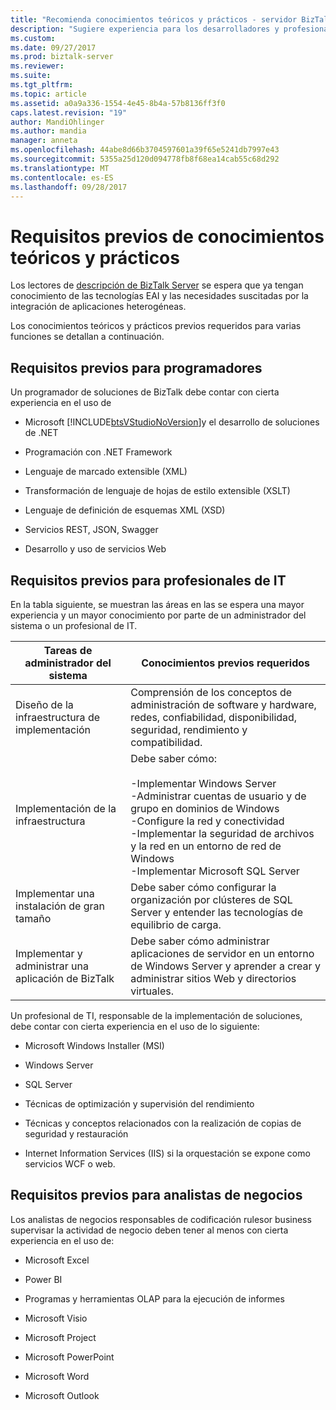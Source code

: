 ```yaml
---
title: "Recomienda conocimientos teóricos y prácticos - servidor BizTalk Server | Documentos de Microsoft"
description: "Sugiere experiencia para los desarrolladores y profesionales de TI, analysists de negocio cuando se trabaja con BizTalk Server, incluidos los conocimientos con Visual Studio, XML, JSON, Windows Server, SQL Server, rendimiento, alta disponibilidad y mucho más."
ms.custom: 
ms.date: 09/27/2017
ms.prod: biztalk-server
ms.reviewer: 
ms.suite: 
ms.tgt_pltfrm: 
ms.topic: article
ms.assetid: a0a9a336-1554-4e45-8b4a-57b8136ff3f0
caps.latest.revision: "19"
author: MandiOhlinger
ms.author: mandia
manager: anneta
ms.openlocfilehash: 44abe8d66b3704597601a39f65e5241db7997e43
ms.sourcegitcommit: 5355a25d120d094778fb8f68ea14cab55c68d292
ms.translationtype: MT
ms.contentlocale: es-ES
ms.lasthandoff: 09/28/2017
---
```

# <a name="prerequisite-skills-and-knowledge"></a>Requisitos previos de conocimientos teóricos y prácticos
Los lectores de [descripción de BizTalk Server](../core/understanding-biztalk-server.md) se espera que ya tengan conocimiento de las tecnologías EAI y las necesidades suscitadas por la integración de aplicaciones heterogéneas.  
  
 Los conocimientos teóricos y prácticos previos requeridos para varias funciones se detallan a continuación.  
  
## <a name="prerequisites-for-developers"></a>Requisitos previos para programadores  
 Un programador de soluciones de BizTalk debe contar con cierta experiencia en el uso de  
  
-   Microsoft [!INCLUDE[btsVStudioNoVersion](../includes/btsvstudionoversion-md.md)]y el desarrollo de soluciones de .NET  
  
-   Programación con .NET Framework  
  
-   Lenguaje de marcado extensible (XML)  
  
-   Transformación de lenguaje de hojas de estilo extensible (XSLT)  
  
-   Lenguaje de definición de esquemas XML (XSD)  

-   Servicios REST, JSON, Swagger
  
-   Desarrollo y uso de servicios Web  
  
## <a name="prerequisites-for-it-professionals"></a>Requisitos previos para profesionales de IT  
 En la tabla siguiente, se muestran las áreas en las se espera una mayor experiencia y un mayor conocimiento por parte de un administrador del sistema o un profesional de IT.  
  
|Tareas de administrador del sistema|Conocimientos previos requeridos|  
|-------------------------------|----------------------------|  
|Diseño de la infraestructura de implementación|Comprensión de los conceptos de administración de software y hardware, redes, confiabilidad, disponibilidad, seguridad, rendimiento y compatibilidad.|  
|Implementación de la infraestructura|Debe saber cómo:<br /><br /> -Implementar Windows Server<br />-Administrar cuentas de usuario y de grupo en dominios de Windows<br />-Configure la red y conectividad<br />-Implementar la seguridad de archivos y la red en un entorno de red de Windows<br />-Implementar Microsoft SQL Server|  
|Implementar una instalación de gran tamaño|Debe saber cómo configurar la organización por clústeres de SQL Server y entender las tecnologías de equilibrio de carga.|  
|Implementar y administrar una aplicación de BizTalk|Debe saber cómo administrar aplicaciones de servidor en un entorno de Windows Server y aprender a crear y administrar sitios Web y directorios virtuales.|  
  
 Un profesional de TI, responsable de la implementación de soluciones, debe contar con cierta experiencia en el uso de lo siguiente:  
  
-   Microsoft Windows Installer (MSI)  
  
-   Windows Server  
  
-   SQL Server  
  
-   Técnicas de optimización y supervisión del rendimiento  
  
-   Técnicas y conceptos relacionados con la realización de copias de seguridad y restauración  
  
-   Internet Information Services (IIS) si la orquestación se expone como servicios WCF o web.  
  
## <a name="prerequisites-for-business-analysts"></a>Requisitos previos para analistas de negocios  
 Los analistas de negocios responsables de codificación rulesor business supervisar la actividad de negocio deben tener al menos con cierta experiencia en el uso de: 
  
-   Microsoft Excel  

-   Power BI
  
-   Programas y herramientas OLAP para la ejecución de informes  
  
-   Microsoft Visio  
  
-   Microsoft Project  
  
-   Microsoft PowerPoint  
  
-   Microsoft Word  
  
-   Microsoft Outlook  

